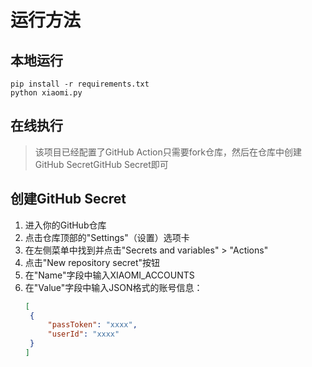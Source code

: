 # 运行方法
## 本地运行
```shell
pip install -r requirements.txt
python xiaomi.py
```
## 在线执行
> 该项目已经配置了GitHub Action只需要fork仓库，然后在仓库中创建GitHub SecretGitHub Secret即可
## 创建GitHub Secret
1. 进入你的GitHub仓库
2. 点击仓库顶部的"Settings"（设置）选项卡
3. 在左侧菜单中找到并点击"Secrets and variables" > "Actions"
4. 点击"New repository secret"按钮
5. 在"Name"字段中输入XIAOMI_ACCOUNTS
6. 在"Value"字段中输入JSON格式的账号信息：
   ```json
   [
    {
        "passToken": "xxxx",
        "userId": "xxxx"
    }
   ]
   ``` 
